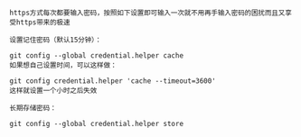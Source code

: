     https方式每次都要输入密码，按照如下设置即可输入一次就不用再手输入密码的困扰而且又享受https带来的极速
    
    设置记住密码（默认15分钟）：
    
    git config --global credential.helper cache
    如果想自己设置时间，可以这样做：
    
    git config credential.helper 'cache --timeout=3600'
    这样就设置一个小时之后失效
    
    长期存储密码：
    
    git config --global credential.helper store